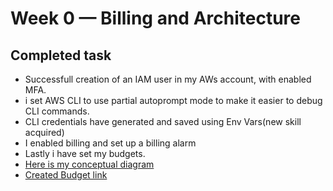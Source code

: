 # Week 0 — Billing and Architecture
## Completed task

- Successfull creation of an IAM user in my AWs account, with enabled MFA.
- i set AWS CLI to use partial autoprompt mode to make it easier to debug CLI commands.
- CLI credentials have generated and saved using Env Vars(new skill acquired)
- I enabled billing and set up a billing alarm
- Lastly i have set my budgets.
- [Here is my conceptual diagram](https://lucid.app/lucidchart/356ff6fb-90bd-4d43-9f8e-7e355bf22a2f/edit?viewport_loc=-980%2C-370%2C2220%2C1038%2C0_0&invitationId=inv_4ffaccae-2add-48a2-997a-59514d7e2676)
- [Created Budget link](https://us-east-1.console.aws.amazon.com/billing/home?region=us-east-1#/budgets/overview)